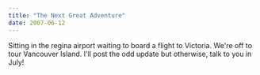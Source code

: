 ```yaml
---
title: "The Next Great Adventure"
date: 2007-06-12
---
```


Sitting in the regina airport waiting to board a flight to Victoria. We're off to tour Vancouver Island. I'll post the odd update but otherwise, talk to you in July!
